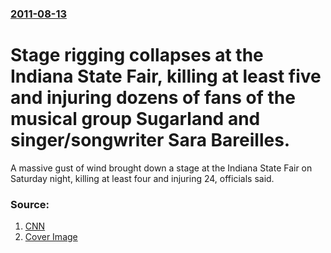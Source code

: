 ### [2011-08-13](/news/2011/08/13/index.md)

# Stage rigging collapses at the Indiana State Fair, killing at least five and injuring dozens of fans of the musical group Sugarland and singer/songwriter Sara Bareilles. 

A massive gust of wind brought down a stage at the Indiana State Fair on Saturday night, killing at least four and injuring 24, officials said.


### Source:

1. [CNN](http://www.cnn.com/2011/US/08/13/indiana.stage.collapse/)
1. [Cover Image](http://i.cdn.turner.com/cnn/2011/US/08/13/indiana.stage.collapse/tzvids.stage.collapse.jpg)
